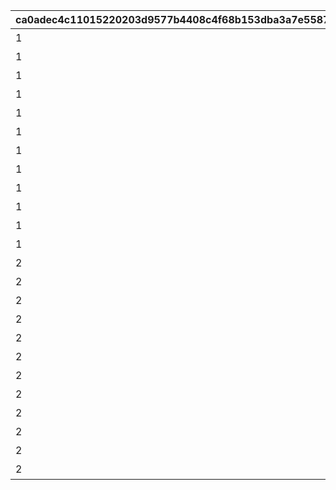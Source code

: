 |ca0adec4c11015220203d9577b4408c4f68b153dba3a7e558705bc2b874e46f3|ab73ef65f5654f1a7d8e3a2fab33e9c31df1ac5d4ab2b4a1732708956a005620|1ab618f80d35a79b29ed4b410e27bfdf1abedb3a7478a8dc74eb2a308544a499|93060c3d85185e7b23824db9cb22ea97f0ee33948301bf1fe2d1c01e53e3df4d|2585add8de36e424abb40c03a92012fb3d4bb91a93e6f0be0ffc0b211749b6ee|a42b01bfc900a8f66974d1db6c7c6be33b7928a1d14e8f357793cf9364c0e5ca|02804b89dbdd189d2b973115fa8b4a8d9ed1c9a9432278d09b51e846b225760f|
| --- | --- | --- | --- | --- | --- | --- |
|1|2500|累計スコアを2500pt 獲得しよう|5126700|12|94002|50000|
|1|5000|累計スコアを5000pt 獲得しよう|0|12|94002|50000|
|1|7500|累計スコアを7500pt 獲得しよう|0|12|94002|50000|
|1|10000|累計スコアを10000pt 獲得しよう|5126701|7|2839|1|
|1|12500|累計スコアを12500pt 獲得しよう|0|12|94002|80000|
|1|15000|累計スコアを15000pt 獲得しよう|0|12|94002|80000|
|1|17500|累計スコアを17500pt 獲得しよう|0|12|94002|80000|
|1|20000|累計スコアを20000pt 獲得しよう|5126702|8|91002|25|
|1|22500|累計スコアを22500pt 獲得しよう|0|12|94002|100000|
|1|25000|累計スコアを25000pt 獲得しよう|0|12|94002|100000|
|1|27500|累計スコアを27500pt 獲得しよう|0|8|91002|100|
|1|30000|累計スコアを30000pt 獲得しよう|5126703|15|11001262|1|
|2|2500|累計スコアを2500pt 獲得しよう|5126710|12|94002|50000|
|2|5000|累計スコアを5000pt 獲得しよう|0|12|94002|50000|
|2|7500|累計スコアを7500pt 獲得しよう|0|12|94002|50000|
|2|10000|累計スコアを10000pt 獲得しよう|5126711|7|2840|1|
|2|12500|累計スコアを12500pt 獲得しよう|0|12|94002|80000|
|2|15000|累計スコアを15000pt 獲得しよう|0|12|94002|80000|
|2|17500|累計スコアを17500pt 獲得しよう|0|12|94002|80000|
|2|20000|累計スコアを20000pt 獲得しよう|5126712|8|91002|25|
|2|22500|累計スコアを22500pt 獲得しよう|0|12|94002|100000|
|2|25000|累計スコアを25000pt 獲得しよう|0|12|94002|100000|
|2|27500|累計スコアを27500pt 獲得しよう|0|8|91002|100|
|2|30000|累計スコアを30000pt 獲得しよう|5126713|15|11001263|1|